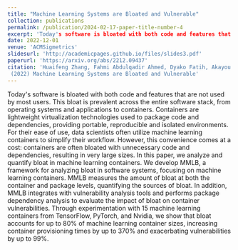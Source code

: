 ```yaml
---
title: "Machine Learning Systems are Bloated and Vulnerable"
collection: publications
permalink: /publication/2024-02-17-paper-title-number-4
excerpt: 'Today's software is bloated with both code and features that are not used by most users.'
date: 2022-12-01
venue: 'ACMSigmetrics'
slidesurl: 'http://academicpages.github.io/files/slides3.pdf'
paperurl: 'https://arxiv.org/abs/2212.09437'
citation: 'Huaifeng Zhang, Fahmi Abdulqadir Ahmed, Dyako Fatih, Akayou Kitessa, Mohannad Alhanahnah, Philipp Leitner, Ahmed Ali-Eldin
 (2022) Machine Learning Systems are Bloated and Vulnerable'
---
```


Today's software is bloated with both code and features that are not used by most users. This bloat is prevalent across the entire software stack, from operating systems and applications to containers. Containers are lightweight virtualization technologies used to package code and dependencies, providing portable, reproducible and isolated environments. For their ease of use, data scientists often utilize machine learning containers to simplify their workflow. However, this convenience comes at a cost: containers are often bloated with unnecessary code and dependencies, resulting in very large sizes. In this paper, we analyze and quantify bloat in machine learning containers. We develop MMLB, a framework for analyzing bloat in software systems, focusing on machine learning containers. MMLB measures the amount of bloat at both the container and package levels, quantifying the sources of bloat. In addition, MMLB integrates with vulnerability analysis tools and performs package dependency analysis to evaluate the impact of bloat on container vulnerabilities. Through experimentation with 15 machine learning containers from TensorFlow, PyTorch, and Nvidia, we show that bloat accounts for up to 80% of machine learning container sizes, increasing container provisioning times by up to 370% and exacerbating vulnerabilities by up to 99%.
